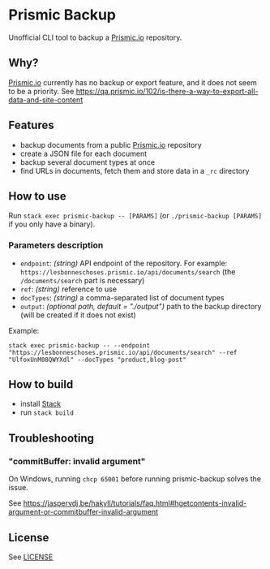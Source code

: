 Prismic Backup
==============

Unofficial CLI tool to backup a [Prismic.io](https://prismic.io/) repository.


## Why?

[Prismic.io](https://prismic.io/) currently has no backup or export feature, and it does not seem to be a priority.
See https://qa.prismic.io/102/is-there-a-way-to-export-all-data-and-site-content


## Features

- backup documents from a public [Prismic.io](https://prismic.io/) repository
- create a JSON file for each document
- backup several document types at once
- find URLs in documents, fetch them and store data in a `_rc` directory


## How to use

Run `stack exec prismic-backup -- [PARAMS]` (or `./prismic-backup [PARAMS]` if you only have a binary).

### Parameters description

- `endpoint`: *(string)* API endpoint of the repository. For example: `https://lesbonneschoses.prismic.io/api/documents/search` (the `/documents/search` part is necessary)
- `ref`: *(string)* reference to use
- `docTypes`: *(string)* a comma-separated list of document types
- `output`: *(optional path, default = "./output")* path to the backup directory (will be created if it does not exist)

Example:
```
stack exec prismic-backup -- --endpoint "https://lesbonneschoses.prismic.io/api/documents/search" --ref "UlfoxUnM08QWYXdl" --docTypes "product,blog-post"
```


## How to build

- install [Stack](http://haskellstack.org)
- run `stack build`


## Troubleshooting

### "commitBuffer: invalid argument"

On Windows, running `chcp 65001` before running prismic-backup solves the issue.

See https://jaspervdj.be/hakyll/tutorials/faq.html#hgetcontents-invalid-argument-or-commitbuffer-invalid-argument


## License

See [LICENSE](LICENSE)
